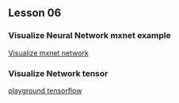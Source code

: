 ## Lesson 06

### Visualize Neural Network mxnet example

[Visualize mxnet network](notebooks/visualize_network_mxnet_example1.ipynb)

### Visualize Network tensor

[playground tensorflow](https://playground.tensorflow.org/)


